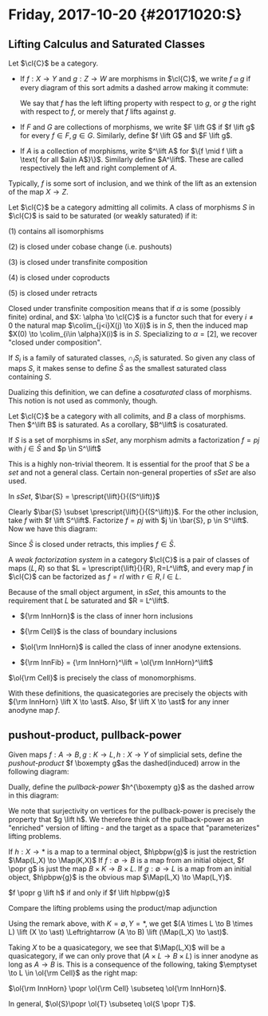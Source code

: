 Friday, 2017-10-20 {#20171020:S}
==================

Lifting Calculus and Saturated Classes
--------------------------------------

Let $\cl{C}$ be a category.

-   If $f:X \to Y$ and $g:Z \to W$ are morphisms in $\cl{C}$, we write
    $f \boxslash g$ if every diagram of this sort admits a dashed arrow
    making it commute:

    We say that $f$ has the left lifting property with respect to $g$,
    or $g$ the right with respect to $f$, or merely that $f$ lifts
    against $g$.

-   If $F$ and $G$ are collections of morphisms, we write $F \lift G$ if
    $f \lift g$ for every $f\in F, g\in G$. Similarly, define
    $f \lift G$ and $F \lift g$.

-   If $A$ is a collection of morphisms, write $^\lift A$ for
    $\{f \mid f \lift a \text{ for all $a\in A$}\}$. Similarly define
    $A^\lift$. These are called respectively the left and right
    complement of $A$.

Typically, $f$ is some sort of inclusion, and we think of the lift as an
extension of the map $X \to Z$.

Let $\cl{C}$ be a category admitting all colimits. A class of morphisms
$S$ in $\cl{C}$ is said to be saturated (or weakly saturated) if it:

(1) contains all isomorphisms

(2) is closed under cobase change (i.e. pushouts)

(3) is closed under transfinite composition

(4) is closed under coproducts

(5) is closed under retracts

Closed under transfinite composition means that if $\alpha$ is some
(possibly finite) ordinal, and $X: \alpha \to \cl{C}$ is a functor such
that for every $i\neq 0$ the natural map $\colim_{j<i}X(j) \to X(i)$ is
in $S$, then the induced map $X(0) \to \colim_{i\in \alpha}X(i)$ is in
$S$. Specializing to $\alpha = [2]$, we recover "closed under
composition".

If $S_i$ is a family of saturated classes, $\cap_i S_i$ is saturated. So
given any class of maps $S$, it makes sense to define $\bar{S}$ as the
smallest saturated class containing $S$.

Dualizing this definition, we can define a *cosaturated* class of
morphisms. This notion is not used as commonly, though.

Let $\cl{C}$ be a category with all colimits, and $B$ a class of
morphisms. Then $^\lift B$ is saturated. As a corollary, $B^\lift$ is
cosaturated.

If $S$ is a set of morphisms in $sSet$, any morphism admits a
factorization $f=pj$ with $j \in \bar{S}$ and $p \in S^\lift$

This is a highly non-trivial theorem. It is essential for the proof that
$S$ be a *set* and not a general class. Certain non-general properties
of $sSet$ are also used.

In $sSet$, $\bar{S} = \prescript{\lift}{}{(S^\lift)}$

Clearly $\bar{S} \subset \prescript{\lift}{}{(S^\lift)}$. For the other
inclusion, take $f$ with $f \lift S^\lift$. Factorize $f = pj$ with
$j \in \bar{S}, p \in S^\lift$. Now we have this diagram:

Since $\bar{S}$ is closed under retracts, this implies $f \in \bar{S}$.

A *weak factorization system* in a category $\cl{C}$ is a pair of
classes of maps $(L,R)$ so that $L = \prescript{\lift}{}{R}, R=L^\lift$,
and every map $f$ in $\cl{C}$ can be factorized as $f = rl$ with
$r\in R, l\in L$.

Because of the small object argument, in $sSet$, this amounts to the
requirement that $L$ be saturated and $R = L^\lift$.

-   ${\rm InnHorn}$ is the class of inner horn inclusions

-   ${\rm Cell}$ is the class of boundary inclusions

-   $\ol{\rm InnHorn}$ is called the class of inner anodyne extensions.

-   ${\rm InnFib} = {\rm InnHorn}^\lift = \ol{\rm InnHorn}^\lift$

$\ol{\rm Cell}$ is precisely the class of monomorphisms.

With these definitions, the quasicategories are precisely the objects
with ${\rm InnHorn} \lift X \to \ast$. Also, $f \lift X \to \ast$ for
any inner anodyne map $f$.

pushout-product, pullback-power
-------------------------------

Given maps $f:A \to B, g:K \to L, h: X \to Y$ of simplicial sets, define
the *pushout-product* $f \boxempty g$as the dashed(induced) arrow in the
following diagram:

Dually, define the *pullback-power* $h^{\boxempty g}$ as the dashed
arrow in this diagram:

We note that surjectivity on vertices for the pullback-power is
precisely the property that $g \lift h$. We therefore think of the
pullback-power as an "enriched" version of lifting - and the target as a
space that "parameterizes" lifting problems.

If $h: X \to \ast$ is a map to a terminal object, $h\pbpw{g}$ is just
the restriction $\Map(L,X) \to \Map(K,X)$ If $f: \emptyset \to B$ is a
map from an initial object, $f \popr g$ is just the map
$B \times K \to B \times L$. If $g: \emptyset \to L$ is a map from an
initial object, $h\pbpw{g}$ is the obvious map
$\Map(L,X) \to \Map(L,Y)$.

$f \popr g \lift h$ if and only if $f \lift h\pbpw{g}$

Compare the lifting problems using the product/map adjunction

Using the remark above, with $K=\emptyset, Y = \ast$, we get
$(A \times L \to B \times L) \lift (X \to \ast) \Leftrightarrow (A \to B) \lift (\Map(L,X) \to \ast)$.

Taking $X$ to be a quasicategory, we see that $\Map(L,X)$ will be a
quasicategory, if we can only prove that $(A \times L \to B \times L)$
is inner anodyne as long as $A \to B$ is. This is a consequence of the
following, taking $\emptyset \to L \in \ol{\rm Cell}$ as the right map:

$\ol{\rm InnHorn} \popr \ol{\rm Cell} \subseteq \ol{\rm InnHorn}$.

In general, $\ol{S}\popr \ol{T} \subseteq \ol{S \popr T}$.
